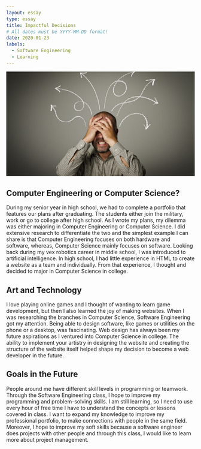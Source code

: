 ```yaml
---
layout: essay
type: essay
title: Impactful Decisions
# All dates must be YYYY-MM-DD format!
date: 2020-01-23
labels:
  - Software Engineering
  - Learning
---
```


<img class="ui medium right circular floated image" src="../images/decision.png">

## Computer Engineering or Computer Science?

During my senior year in high school, we had to complete a portfolio that features our plans after graduating. The students either join the military, work or go to college after high school. As I wrote my plans, my dilemma was either majoring in Computer Engineering or Computer Science. I did extensive research to differentiate the two and the simplest example I can share is that Computer Engineering focuses on both hardware and software, whereas, Computer Science mainly focuses on software. Looking back during my vex robotics career in middle school, I was introduced to artificial intelligence. In high school, I had little experience in HTML to create a website as a team and individually. From that experience, I thought and decided to major in Computer Science in college.

## Art and Technology

I love playing online games and I thought of wanting to learn game development, but then I also learned the joy of making websites. When I was researching the branches in Computer Science, Software Engineering got my attention. Being able to design software, like games or utilities on the phone or a desktop, was fascinating. Web design has always been my future aspirations as I ventured into Computer Science in college. The ability to implement your artistry in designing the website and creating the structure of the website itself helped shape my decision to become a web developer in the future.

## Goals in the Future

People around me have different skill levels in programming or teamwork. Through the Software Engineering class, I hope to improve my programming and problem-solving skills. I am still learning, so I need to use every hour of free time I have to understand the concepts or lessons covered in class. I want to expand my knowledge to improve my professional portfolio, to make connections with people in the same field. Moreover, I hope to improve my soft skills because a software engineer does projects with other people and through this class, I would like to learn more about project management. 
